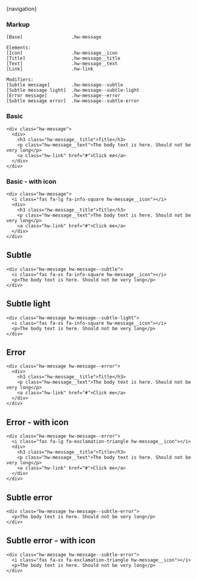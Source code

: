 

{navigation}



### Markup
```code
[Base]                  .hw-message

Elements:
[Icon]                  .hw-message__icon
[Title]                 .hw-message__title
[Text]                  .hw-message__text
[Link]                  .hw-link

Modifiers:
[Subtle message]        .hw-message--subtle
[Subtle message light]  .hw-message--subtle-light
[Error message]         .hw-message--error
[Subtle message error]  .hw-message--subtle-error
```

### Basic

```html|plain,light
<div class="hw-message">
  <div>
    <h3 class="hw-message__title">Title</h3>
    <p class="hw-message__text">The body text is here. Should not be very long</p>
    <a class="hw-link" href="#">Click me</a>
  </div>
</div>
```

### Basic - with icon

```html|plain,light
<div class="hw-message">
  <i class="fas fa-lg fa-info-square hw-message__icon"></i>
  <div>
    <h3 class="hw-message__title">Title</h3>
    <p class="hw-message__text">The body text is here. Should not be very long</p>
    <a class="hw-link" href="#">Click me</a>
  </div>
</div>
```

## Subtle

```html|plain,light
<div class="hw-message hw-message--subtle">
  <i class="fas fa-xs fa-info-square hw-message__icon"></i>
  <p>The body text is here. Should not be very long</p>
</div>
```

## Subtle light

```html|plain,dark
<div class="hw-message hw-message--subtle-light">
  <i class="fas fa-xs fa-info-square hw-message__icon"></i>
  <p>The body text is here. Should not be very long</p>
</div>
```

## Error

```html|plain,light
<div class="hw-message hw-message--error">
  <div>
    <h3 class="hw-message__title">Title</h3>
    <p class="hw-message__text">The body text is here. Should not be very long</p>
    <a class="hw-link" href="#">Click me</a>
  </div>
</div>
```

## Error - with icon

```html|plain,light
<div class="hw-message hw-message--error">
  <i class="fas fa-lg fa-exclamation-triangle hw-message__icon"></i>
  <div>
    <h3 class="hw-message__title">Title</h3>
    <p class="hw-message__text">The body text is here. Should not be very long</p>
    <a class="hw-link" href="#">Click me</a>
  </div>
</div>
```

## Subtle error

```html|plain,light
<div class="hw-message hw-message--subtle-error">
  <p>The body text is here. Should not be very long</p>
</div>
```

## Subtle error - with icon

```html|plain,light
<div class="hw-message hw-message--subtle-error">
  <i class="fas fa-xs fa-exclamation-triangle hw-message__icon"></i>
  <p>The body text is here. Should not be very long</p>
</div>
```


